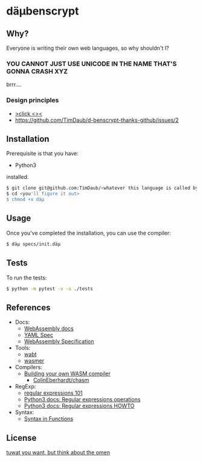 # däμbenscrypt

## Why?

Everyone is writing their own web languages, so why shouldn't I?

### YOU CANNOT JUST USE UNICODE IN THE NAME THAT'S GONNA CRASH XYZ

brrr....

### Design principles

- [>click <<here>><](https://www.destroyallsoftware.com/talks/wat)
- https://github.com/TimDaub/d-benscrypt-thanks-github/issues/2

## Installation

Prerequisite is that you have:

- Python3

installed.


```bash
$ git clone git@github.com:TimDaub/<whatever this language is called by then>.git
$ cd <you'll figure it out>
$ chmod +x däμ
```

## Usage

Once you've completed the installation, you can use the compiler:

```bash
$ däμ specs/init.däμ
```

## Tests

To run the tests:

```bash
$ python -m pytest -v -s ./tests
```

## References

- Docs:
  - [WebAssembly docs](https://developer.mozilla.org/en-US/docs/WebAssembly)
  - [YAML Spec](https://yaml.org/spec/)
  - [WebAssembly Specification](https://webassembly.github.io/spec/core/index.html)
- Tools:
  - [wabt](https://github.com/webassembly/wabt)
  - [wasmer](https://github.com/wasmerio/python-ext-wasm)
- Compilers:
  - [Building your own WASM compiler](https://blog.scottlogic.com/2019/05/17/webassembly-compiler.html)
    - [ColinEberhardt/chasm](https://github.com/ColinEberhardt/chasm)
- RegExp:
  - [regular expressions 101](https://regex101.com/)
  - [Python3 docs: Regular expressions operations](https://docs.python.org/3/library/re.html)
  - [Python3 docs: Regular expressions HOWTO](https://docs.python.org/3/howto/regex.html)
- Syntax:
  - [Syntax in Functions](http://learnyouahaskell.com/syntax-in-functions)

## License

[tuwat you want, but think about the omen](https://www.youtube.com/watch?v=b-_wE0mJU5Y)
